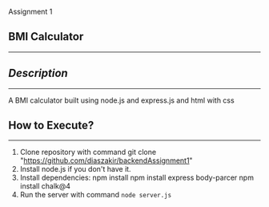 Assignment 1

BMI Calculator
---
---
***Description***
---
---
A BMI calculator built using node.js and express.js and html with css

How to Execute?
---
---
1. Clone repository with command git clone "https://github.com/diaszakir/backendAssignment1" 
2. Install node.js if you don't have it.
3. Install dependencies: npm install npm install express body-parcer npm install chalk@4
4. Run the server with command `node server.js`